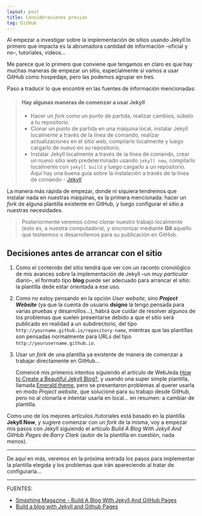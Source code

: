 ```yaml
---
layout: post
title: Consideraciones previas
tag: GitHub
---
```


Al empezar a investigar sobre la implementación de sitios usando Jekyll lo primero que impacta es la abrumadora cantidad de información –oficial y no–, tutoriales, videos... 

Me parece que lo primero que conviene que tengamos en claro es que hay muchas maneras de empezar un sitio, especialmente si vamos a usar GitHub como hospedaje, pero las podemos agrupar en tres.

Paso a traducir lo que encontré en las fuentes de información mencionadas:

> ####  Hay algunas maneras de comenzar a usar Jekyll
>
> + Hacer un *fork* como un punto de partida, realizar cambios, súbelo a tu repositorio.
> + Clonar  un punto de partida en una máquina local, instalar Jekyll localmente a través de la línea de comando, realizar actualizaciones en el sitio web, compilarlo localmente y luego cargarlo de nuevo en su repositorio.
> + Instalar Jekyll localmente a través de la línea de comando, crear un nuevo sitio web predeterminado usando `jekyll new`, compilarlo localmente con `jekyll build` y luego cargarlo a un repositorio.
> Aquí hay una buena guía sobre la instalación a través de la línea de comando - [Jekyll](http://jekyllrb.com/docs/quickstart/)

La manera más rápida de empezar, donde ni siquiera tendremos que instalar nada en nuestras máquinas, es la primera mencionada: hacer un *fork* de alguna plantilla existente en GitHub, y luego configurar el sitio a nuestras necesidades.

> Posteriormente veremos cómo clonar nuestro trabajo localmente (esto es, a nuestra computadora), y sincronizar mediante **Git** aquello que testeemos o desarrollemos para su publicación en GitHub.



## Decisiones antes de arrancar con el sitio

1. Como el contenido del sitio tendrá que ver con un raconto cronológico de mis avances sobre la implementación de Jekyll –un *muy particular* diario–, el formato tipo **blog** puede ser adecuado para arrancar el sitio: la plantilla dede estar orientada a ese uso.

2. Como no estoy pensando en la opción *User website*, sino ***Project Website*** (ya que la cuenta de usuario **dsigno** la tengo pensada para varias pruebas y desarrollos...), habrá que cuidar de resolver algunos de los problemas que suelen presentarse debido a que el sitio será publicado en realidad a un subdirectorio, del tipo  `http://yourname.github.io/repository-name`, mientras que las plantillas son pensadas normalmente para URLs del tipo  `http://yourusername.github.io`.

3. Usar un *fork* de una plantilla ya existente de manera de comenzar a trabajar directamente en GitHub...   

   Comencé mis primeros intentos siguiendo el artículo de WebJeda [How to Create a Beautiful Jekyll Blog?](https://blog.webjeda.com/create-jekyll-blog/), y usando una super simple plantilla, llamada  [Emerald theme](http://www.jacoporabolini.com/emerald/), pero se presentaron problemas al querer usarla en modo *Project website*, que solucioné para su trabajo desde GitHub, pero no al clonarla e intentar usarla en local... en resumen: a cambiar de plantilla.

Como uno de los mejores artículos /tutoriales está basado en la plantilla **Jekyll Now**, y sugiere comenzar con un *fork* de la misma, voy a empezar mis pasos con Jekyll siguiendo el artículo *Build A Blog With Jekyll And GitHub Pages* de *Barry Clark* (autor de la plantilla en cuestión, nada menos).   

***
De aquí en más, veremos en la próxima entrada los pasos para implementar la plantilla elegida y los problemas que irán apareciendo al tratar de configurarla...  

***
FUENTES:

+ [Smashing Magazine - Build A Blog With Jekyll And GitHub Pages](https://www.smashingmagazine.com/2014/08/build-blog-jekyll-github-pages/)
+ [Build a blog with Jekyll and Github Pages](http://andrewbtran.github.io/JRN-418/class13/jekyll/)
